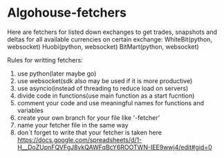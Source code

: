 # Algohouse-fetchers

Here are fetchers for listed down exchanges to get trades, snapshots and deltas for all available currencies on certain exchange:
 WhiteBit(python, websocket)
 Huobi(python, websocket)
 BitMart(python, websocket)
 
 
Rules for writting fetchers:
  1. use python(later maybe go)
  2. use websocket(sdk also may be used if it is more productive)
  3. use asyncio(instead of threading to reduce load on servers)
  4. divide code in functions(use main function as a start fucntion)
  5. comment your code and use meaningful names for functions and variables
  6. create your own branch for your file like '<exchange name>-fetcher'
  7. name your fetcher file in the same way
  8. don`t forget to write that your fetcher is taken here https://docs.google.com/spreadsheets/d/1-H__DoZUpnFQVFgJ8vkQAWFqBcY6ROOTWN-IEE9wwj4/edit#gid=0
 
